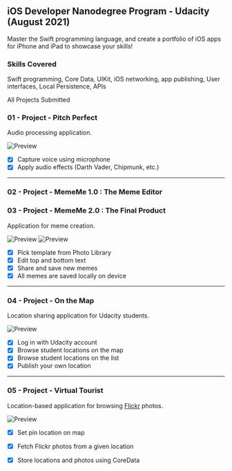 ## iOS Developer Nanodegree Program - Udacity (August 2021)
Master the Swift programming language, and create a portfolio of iOS apps for iPhone and iPad to showcase your skills!

### Skills Covered

Swift programming, Core Data, UIKit, iOS networking, app publishing, User interfaces, Local Persistence, APIs

All Projects Submitted

### 01 - Project - Pitch Perfect

Audio processing application.

![Preview](https://i.imgur.com/som58p0.gif)

- [x] Capture voice using microphone
- [x] Apply audio effects (Darth Vader, Chipmunk, etc.)

---

### 02 - Project - MemeMe 1.0 : The Meme Editor
### 03 - Project - MemeMe 2.0 : The Final Product

Application for meme creation.

![Preview](https://i.imgur.com/iqZgtRK.gif)
![Preview](https://i.imgur.com/2RxWSep.gif)

- [x] Pick template from Photo Library
- [x] Edit top and bottom text
- [x] Share and save new memes
- [x] All memes are saved locally on device

---

### 04 - Project - On the Map

Location sharing application for Udacity students.

![Preview](https://i.imgur.com/QZfFmHL.gif)

- [x] Log in with Udacity account
- [x] Browse student locations on the map
- [x] Browse student locations on the list
- [x] Publish your own location

---

### 05 - Project - Virtual Tourist

Location-based application for browsing [Flickr](https://www.flickr.com) photos.

![Preview](https://i.imgur.com/LKt7EbP.gif)

- [x] Set pin location on map
- [x] Fetch Flickr photos from a given location
- [x] Store locations and photos using CoreData

